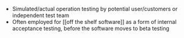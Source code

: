 - Simulated/actual operation testing by potential user/customers or independent test team
- Often employed for [[off the shelf software]] as a form of internal acceptance testing, before the software moves to beta testing